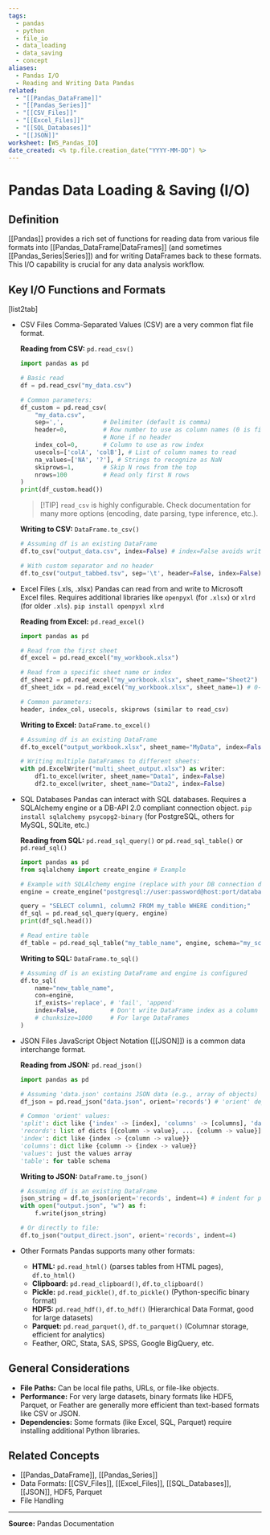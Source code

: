 ```yaml
---
tags:
  - pandas
  - python
  - file_io
  - data_loading
  - data_saving
  - concept
aliases:
  - Pandas I/O
  - Reading and Writing Data Pandas
related:
  - "[[Pandas_DataFrame]]"
  - "[[Pandas_Series]]"
  - "[[CSV_Files]]"
  - "[[Excel_Files]]"
  - "[[SQL_Databases]]"
  - "[[JSON]]"
worksheet: [WS_Pandas_IO]
date_created: <% tp.file.creation_date("YYYY-MM-DD") %>
---
```

# Pandas Data Loading & Saving (I/O)

## Definition

[[Pandas]] provides a rich set of functions for reading data from various file formats into [[Pandas_DataFrame|DataFrames]] (and sometimes [[Pandas_Series|Series]]) and for writing DataFrames back to these formats. This I/O capability is crucial for any data analysis workflow.

## Key I/O Functions and Formats

[list2tab]

- CSV Files
	Comma-Separated Values (CSV) are a very common flat file format.

	**Reading from CSV:** `pd.read_csv()`
	```python
	import pandas as pd

	# Basic read
	df = pd.read_csv("my_data.csv")

	# Common parameters:
	df_custom = pd.read_csv(
	    "my_data.csv",
	    sep=',',           # Delimiter (default is comma)
	    header=0,          # Row number to use as column names (0 is first row)
	                       # None if no header
	    index_col=0,       # Column to use as row index
	    usecols=['colA', 'colB'], # List of column names to read
	    na_values=['NA', '?'], # Strings to recognize as NaN
	    skiprows=1,        # Skip N rows from the top
	    nrows=100          # Read only first N rows
	)
	print(df_custom.head())
	```
	> [!TIP] `read_csv` is highly configurable. Check documentation for many more options (encoding, date parsing, type inference, etc.).

	**Writing to CSV:** `DataFrame.to_csv()`
	```python
	# Assuming df is an existing DataFrame
	df.to_csv("output_data.csv", index=False) # index=False avoids writing row index to file

	# With custom separator and no header
	df.to_csv("output_tabbed.tsv", sep='\t', header=False, index=False)
	```
- Excel Files (.xls, .xlsx)
	Pandas can read from and write to Microsoft Excel files. Requires additional libraries like `openpyxl` (for `.xlsx`) or `xlrd` (for older `.xls`).
	`pip install openpyxl xlrd`

	**Reading from Excel:** `pd.read_excel()`
	```python
	import pandas as pd

	# Read from the first sheet
	df_excel = pd.read_excel("my_workbook.xlsx")

	# Read from a specific sheet name or index
	df_sheet2 = pd.read_excel("my_workbook.xlsx", sheet_name="Sheet2")
	df_sheet_idx = pd.read_excel("my_workbook.xlsx", sheet_name=1) # 0-indexed

	# Common parameters:
	header, index_col, usecols, skiprows (similar to read_csv)
	```

	**Writing to Excel:** `DataFrame.to_excel()`
	```python
	# Assuming df is an existing DataFrame
	df.to_excel("output_workbook.xlsx", sheet_name="MyData", index=False)

	# Writing multiple DataFrames to different sheets:
	with pd.ExcelWriter("multi_sheet_output.xlsx") as writer:
	    df1.to_excel(writer, sheet_name="Data1", index=False)
	    df2.to_excel(writer, sheet_name="Data2", index=False)
	```
- SQL Databases
	Pandas can interact with SQL databases. Requires a SQLAlchemy engine or a DB-API 2.0 compliant connection object.
	`pip install sqlalchemy psycopg2-binary` (for PostgreSQL, others for MySQL, SQLite, etc.)

	**Reading from SQL:** `pd.read_sql_query()` or `pd.read_sql_table()` or `pd.read_sql()`
	```python
	import pandas as pd
	from sqlalchemy import create_engine # Example

	# Example with SQLAlchemy engine (replace with your DB connection details)
	engine = create_engine("postgresql://user:password@host:port/database")
	
	query = "SELECT column1, column2 FROM my_table WHERE condition;"
	df_sql = pd.read_sql_query(query, engine)
	print(df_sql.head())

	# Read entire table
	df_table = pd.read_sql_table("my_table_name", engine, schema="my_schema")
	```

	**Writing to SQL:** `DataFrame.to_sql()`
	```python
	# Assuming df is an existing DataFrame and engine is configured
	df.to_sql(
	    name="new_table_name",
	    con=engine,
	    if_exists='replace', # 'fail', 'append'
	    index=False,         # Don't write DataFrame index as a column
	    # chunksize=1000     # For large DataFrames
	)
	```
- JSON Files
	JavaScript Object Notation ([[JSON]]) is a common data interchange format.

	**Reading from JSON:** `pd.read_json()`
	```python
	import pandas as pd

	# Assuming 'data.json' contains JSON data (e.g., array of objects)
	df_json = pd.read_json("data.json", orient='records') # 'orient' depends on JSON structure

	# Common 'orient' values:
	'split': dict like {'index' -> [index], 'columns' -> [columns], 'data' -> [values]}
	'records': list of dicts [{column -> value}, ... {column -> value}]
	'index': dict like {index -> {column -> value}}
	'columns': dict like {column -> {index -> value}}
	'values': just the values array
	'table': for table schema
	```

	**Writing to JSON:** `DataFrame.to_json()`
	```python
	# Assuming df is an existing DataFrame
	json_string = df.to_json(orient='records', indent=4) # indent for pretty printing
	with open("output.json", "w") as f:
	    f.write(json_string)

	# Or directly to file:
	df.to_json("output_direct.json", orient='records', indent=4)
	```
- Other Formats
	Pandas supports many other formats:
	- **HTML:** `pd.read_html()` (parses tables from HTML pages), `df.to_html()`
	- **Clipboard:** `pd.read_clipboard()`, `df.to_clipboard()`
	- **Pickle:** `pd.read_pickle()`, `df.to_pickle()` (Python-specific binary format)
	- **HDF5:** `pd.read_hdf()`, `df.to_hdf()` (Hierarchical Data Format, good for large datasets)
	- **Parquet:** `pd.read_parquet()`, `df.to_parquet()` (Columnar storage, efficient for analytics)
	- Feather, ORC, Stata, SAS, SPSS, Google BigQuery, etc.

## General Considerations

- **File Paths:** Can be local file paths, URLs, or file-like objects.
- **Performance:** For very large datasets, binary formats like HDF5, Parquet, or Feather are generally more efficient than text-based formats like CSV or JSON.
- **Dependencies:** Some formats (like Excel, SQL, Parquet) require installing additional Python libraries.

## Related Concepts
- [[Pandas_DataFrame]], [[Pandas_Series]]
- Data Formats: [[CSV_Files]], [[Excel_Files]], [[SQL_Databases]], [[JSON]], HDF5, Parquet
- File Handling

---
**Source:** Pandas Documentation